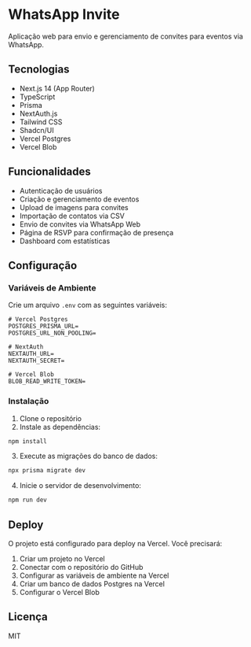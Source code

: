 # WhatsApp Invite

Aplicação web para envio e gerenciamento de convites para eventos via WhatsApp.

## Tecnologias

- Next.js 14 (App Router)
- TypeScript
- Prisma
- NextAuth.js
- Tailwind CSS
- Shadcn/UI
- Vercel Postgres
- Vercel Blob

## Funcionalidades

- Autenticação de usuários
- Criação e gerenciamento de eventos
- Upload de imagens para convites
- Importação de contatos via CSV
- Envio de convites via WhatsApp Web
- Página de RSVP para confirmação de presença
- Dashboard com estatísticas

## Configuração

### Variáveis de Ambiente

Crie um arquivo `.env` com as seguintes variáveis:

```env
# Vercel Postgres
POSTGRES_PRISMA_URL=
POSTGRES_URL_NON_POOLING=

# NextAuth
NEXTAUTH_URL=
NEXTAUTH_SECRET=

# Vercel Blob
BLOB_READ_WRITE_TOKEN=
```

### Instalação

1. Clone o repositório
2. Instale as dependências:
```bash
npm install
```

3. Execute as migrações do banco de dados:
```bash
npx prisma migrate dev
```

4. Inicie o servidor de desenvolvimento:
```bash
npm run dev
```

## Deploy

O projeto está configurado para deploy na Vercel. Você precisará:

1. Criar um projeto no Vercel
2. Conectar com o repositório do GitHub
3. Configurar as variáveis de ambiente na Vercel
4. Criar um banco de dados Postgres na Vercel
5. Configurar o Vercel Blob

## Licença

MIT
